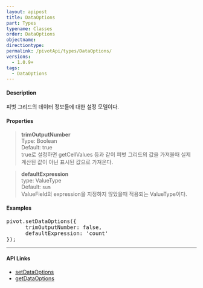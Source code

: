 ```yaml
---
layout: apipost
title: DataOptions
part: Types
typename: Classes
order: DataOptions
objectname: 
directiontype: 
permalink: /pivotApi/types/DataOptions/
versions:
  - 1.0.9+
tags: 
  - DataOptions
---
```


#### Description

 피벗 그리드의 데이터 정보들에 대한 설정 모델이다.

#### Properties

> **trimOutputNumber**  
> Type: Boolean   
> Default: true      
> true로 설정하면 getCellValues 등과 같이 피벗 그리드의 값을 가져올때 실제 계산된 값이 아닌 표시된 값으로 가져온다.
    
> **defaultExpression**  
> type: ValueType  
> Default: `sum`  
> ValueField의 expression을 지정하지 않았을때 적용되는 ValueType이다.  

#### Examples   

<pre class="prettyprint">
pivot.setDataOptions({
      trimOutputNumber: false,
      defaultExpression: 'count'
});
</pre>

---

#### API Links

* [setDataOptions](/pivotApi/RealPivot/setDataOptions/)   
* [getDataOptions](/pivotApi/RealPivot/getDataOptions/)   


